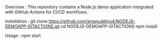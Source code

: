 Overview :
This repository contains a Node.js demo application integrated with GitHub Actions for CI/CD workflows.

Installation :
git clone https://github.com/amanuddinu4/NODEJS-DEMOAPP-GITACTIONS.git
cd NODEJS-DEMOAPP-GITACTIONS
npm install

Usage :
npm start


